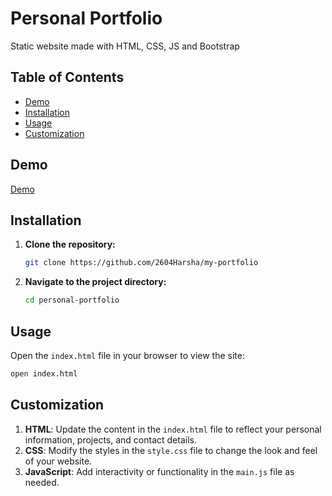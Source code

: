 # Personal Portfolio

Static website made with HTML, CSS, JS and Bootstrap

## Table of Contents

- [Demo](portfolio/README.md#demo)
- [Installation](portfolio/README.md#installation)
- [Usage](portfolio/README.md#usage)
- [Customization](portfolio/README.md#customization)

## Demo
[Demo](https://github.com/2604Harsha/my-portfolio)


## Installation

1. **Clone the repository:**
   ```bash
   git clone https://github.com/2604Harsha/my-portfolio
   ```
2. **Navigate to the project directory:**
   ```bash
   cd personal-portfolio
   ```

## Usage
Open the `index.html` file in your browser to view the site:
   ```bash
   open index.html
   ```

## Customization

1. **HTML**: Update the content in the `index.html` file to reflect your personal information, projects, and contact details.
2. **CSS**: Modify the styles in the `style.css` file to change the look and feel of your website.
3. **JavaScript**: Add interactivity or functionality in the `main.js` file as needed.
